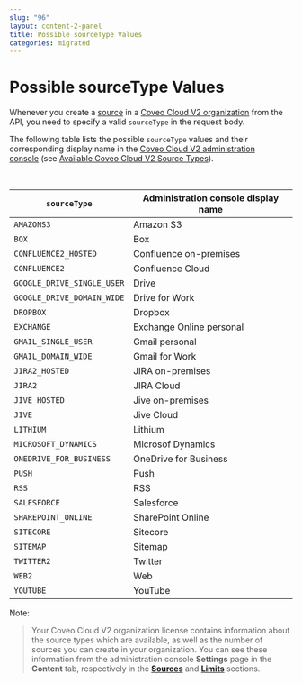 ```yaml
---
slug: "96"
layout: content-2-panel
title: Possible sourceType Values
categories: migrated
---
```


# Possible sourceType Values

Whenever you create a [source](Glossary_37585054.html#Glossary-Source) in a [Coveo Cloud V2 organization](Glossary_37585054.html#Glossary-CoveoCloudV2Organization) from the API, you need to specify a valid `sourceType` in the request body.

The following table lists the possible `sourceType` values and their corresponding display name in the [Coveo Cloud V2 administration console](Glossary_37585054.html#Glossary-CoveoCloudV2AdministrationConsole) (see [Available Coveo Cloud V2 Source Types](http://www.coveo.com/go?dest=cloudhelp&lcid=9&context=257)).

 

| `sourceType`               | Administration console display name |
|----------------------------|-------------------------------------|
| `AMAZONS3`                 | Amazon S3                           |
| `BOX`                      | Box                                 |
| `CONFLUENCE2_HOSTED`       | Confluence on-premises              |
| `CONFLUENCE2`              | Confluence Cloud                    |
| `GOOGLE_DRIVE_SINGLE_USER` | Drive                               |
| `GOOGLE_DRIVE_DOMAIN_WIDE` | Drive for Work                      |
| `DROPBOX`                  | Dropbox                             |
| `EXCHANGE`                 | Exchange Online personal            |
| `GMAIL_SINGLE_USER`        | Gmail personal                      |
| `GMAIL_DOMAIN_WIDE`        | Gmail for Work                      |
| `JIRA2_HOSTED`             | JIRA on-premises                    |
| `JIRA2`                    | JIRA Cloud                          |
| `JIVE_HOSTED`              | Jive on-premises                    |
| `JIVE`                     | Jive Cloud                          |
| `LITHIUM`                  | Lithium                             |
| `MICROSOFT_DYNAMICS`       | Microsof Dynamics                   |
| `ONEDRIVE_FOR_BUSINESS`    | OneDrive for Business               |
| `PUSH`                     | Push                                |
| `RSS`                      | RSS                                 |
| `SALESFORCE`               | Salesforce                          |
| `SHAREPOINT_ONLINE`        | SharePoint Online                   |
| `SITECORE`                 | Sitecore                            |
| `SITEMAP`                  | Sitemap                             |
| `TWITTER2`                 | Twitter                             |
| `WEB2`                     | Web                                 |
| `YOUTUBE`                  | YouTube                             |

Note:

> Your Coveo Cloud V2 organization license contains information about the source types which are available, as well as the number of sources you can create in your organization. You can see these information from the administration console **Settings** page in the **Content** tab, respectively in the [**Sources**](https://platform.cloud.coveo.com/admin/#/settings/content/sources) and [**Limits**](https://platform.cloud.coveo.com/admin/#/settings/content/limits) sections.

 

 
